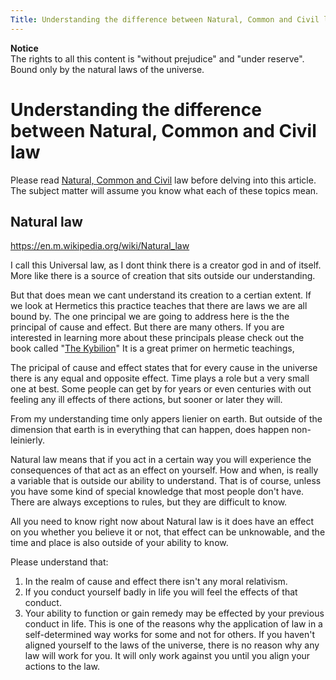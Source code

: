 ```yaml
---
Title: Understanding the difference between Natural, Common and Civil law
---
```


**Notice**  
The rights to all this content is  "without prejudice" and "under reserve". Bound only by the natural laws of the universe.

# Understanding the difference between Natural, Common and Civil law

Please read [Natural, Common and Civil](../law/law-types.md) law before delving into this article. The subject matter will assume you know what each of these topics mean.

## Natural law

https://en.m.wikipedia.org/wiki/Natural_law

I call this Universal law, as I dont think there is a creator god in and of itself. More like there is a source of creation that sits outside our understanding.

But that does mean we cant understand its creation to a certian extent. If we look at Hermetics this practice teaches that there are laws we are all bound by. The one principal we are going to address here is the the principal of cause and effect. But there are many others. If you are interested in learning more about these principals please check out the book called "[The Kybilion]()" It is a great primer on hermetic teachings,

The pricipal of cause and effect states that for every cause in the universe there is any equal and opposite effect. Time plays a role but a very small one at best. Some people can get by for years or even centuries with out feeling any ill effects  of there actions, but sooner or later they will.

From my understanding time only appers lienier on earth. But outside of the dimension that earth is in everything that can happen, does happen non-leinierly.

Natural law means that if you act in a certain way you will experience the consequences of that act as an effect on yourself. How and when, is really a variable that is outside our ability to understand.  That is of course, unless you have some kind of special knowledge that most people don't have. There are always exceptions to rules, but they are difficult to know.

All you need to know right now about Natural law is it does have an effect on you whether you believe it or not, that effect can be unknowable, and the time and place is also outside of your ability to know. 

Please understand that:

1. In the realm of cause and effect there isn't any moral relativism.
2. If you conduct yourself badly in life you will feel the effects of that conduct.
3. Your ability to function or gain remedy may be effected by your previous conduct in life. This is one of the reasons why the application of law in a self-determined way works for some and not for others. If you haven't aligned yourself to the laws of the universe, there is no reason why any law will work for you. It will only work against you until you align your actions to the law.
